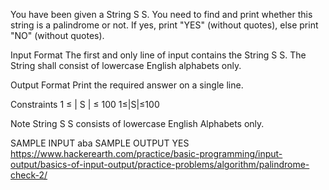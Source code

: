You have been given a String 
S
S. You need to find and print whether this string is a palindrome or not. If yes, print "YES" (without quotes), else print "NO" (without quotes).

Input Format
The first and only line of input contains the String 
S
S. The String shall consist of lowercase English alphabets only.

Output Format
Print the required answer on a single line.

Constraints 
1
≤
|
S
|
≤
100
1≤|S|≤100

Note
String 
S
S consists of lowercase English Alphabets only.

SAMPLE INPUT 
aba
SAMPLE OUTPUT 
YES
https://www.hackerearth.com/practice/basic-programming/input-output/basics-of-input-output/practice-problems/algorithm/palindrome-check-2/
